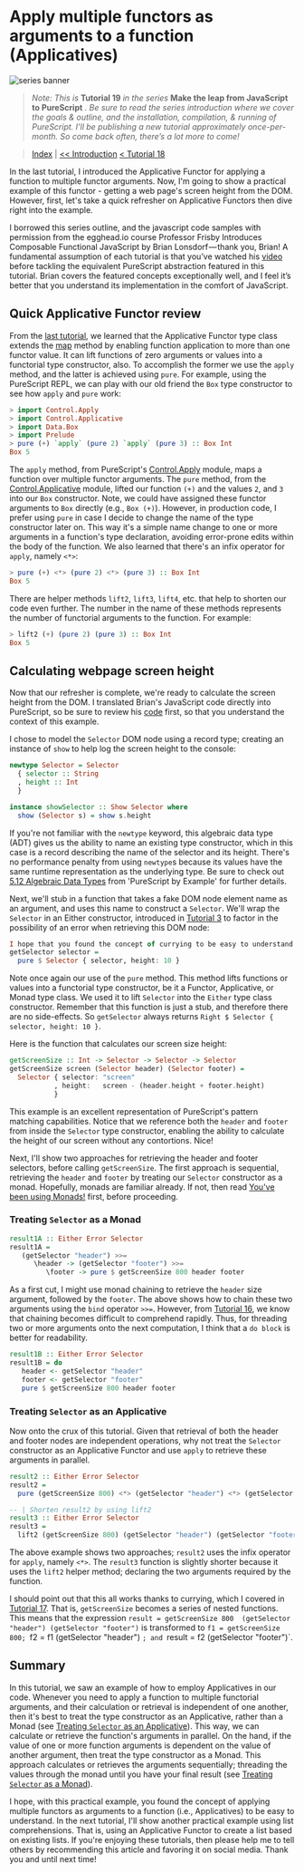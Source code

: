 # Apply multiple functors as arguments to a function (Applicatives)

![series banner](../resources/glitched-abstract.jpg)

> *Note: This is* **Tutorial 19** *in the series* **Make the leap from JavaScript to PureScript** *. Be sure*
> *to read the series introduction where we cover the goals & outline, and the installation,*
> *compilation, & running of PureScript. I’ll be publishing a new tutorial approximately*
> *once-per-month. So come back often, there’s a lot more to come!*

> [Index](https://github.com/adkelley/javascript-to-purescript/tree/master/index.md) | [<< Introduction](https://github.com/adkelley/javascript-to-purescript) [< Tutorial 18](https://github.com/adkelley/javascript-to-purescript/tree/master/tut18)

In the last tutorial, I introduced the Applicative Functor for applying a function to multiple functor arguments.  Now, I'm going to show a practical example of this functor - getting a web page's screen height from the DOM.  However, first, let's take a quick refresher on Applicative Functors then dive right into the example. 

I borrowed this series outline, and the javascript code samples with permission from the egghead.io course Professor Frisby Introduces Composable Functional JavaScript by Brian Lonsdorf — thank you, Brian! A fundamental assumption of each tutorial is that you’ve watched his [video](https://egghead.io/lessons/javascript-applying-applicatives-exhibit-a) before tackling the equivalent PureScript abstraction featured in this tutorial. Brian covers the featured concepts exceptionally well, and I feel it’s better that you understand its implementation in the comfort of JavaScript.

## Quick Applicative Functor review
From the [last tutorial](https://github.com/adkelley/javascript-to-purescript/tree/master/tut18), we learned that the Applicative Functor type class extends the [map](https://pursuit.purescript.org/packages/purescript-prelude/4.1.0/docs/Data.Functor) method by enabling function application to more than one functor value. It can lift functions of zero arguments or values into a functorial type constructor, also. To accomplish the former we use the `apply` method, and the latter is achieved using `pure`.  For example, using the PureScript REPL, we can play with our old friend the `Box` type constructor to see how `apply` and `pure` work:

```haskell
> import Control.Apply
> import Control.Applicative
> import Data.Box
> import Prelude
> pure (+) `apply` (pure 2) `apply` (pure 3) :: Box Int
Box 5
```
The `apply` method, from PureScript's [Control.Apply](https://pursuit.purescript.org/packages/purescript-prelude/4.1.0/docs/Control.Apply) module, maps a function over multiple functor arguments.  The `pure` method, from the [Control.Applicative](https://pursuit.purescript.org/packages/purescript-prelude/4.1.0/docs/Control.Applicative) module, lifted our function `(+)` and the values `2`, and `3` into our `Box` constructor.  Note, we could have assigned these functor arguments to `Box` directly (e.g., `Box (+)`).  However, in production code, I prefer using `pure` in case I decide to change the name of the type constructor later on.  This way it's a simple name change to one or more arguments in a function's type declaration, avoiding error-prone edits within the body of the function.  We also learned that there's an infix operator for `apply`, namely `<*>`:

```haskell
> pure (+) <*> (pure 2) <*> (pure 3) :: Box Int
Box 5
```
There are helper methods `lift2`, `lift3`, `lift4`, etc. that help to shorten our code even further.  The number in the name of these methods represents the number of functorial arguments to the function. For example:

```haskell
> lift2 (+) (pure 2) (pure 3) :: Box Int
Box 5
```
## Calculating webpage screen height
Now that our refresher is complete, we're ready to calculate the screen height from the DOM.   I translated Brian's JavaScript code directly into PureScript, so be sure to review his [code](https://egghead.io/lessons/javascript-applying-applicatives-exhibit-a) first, so that you understand the context of this example.

I chose to model the `Selector` DOM node using a record type; creating an instance of `show` to help log the screen height to the console:

```haskell
newtype Selector = Selector
  { selector :: String
  , height :: Int
  }

instance showSelector :: Show Selector where
  show (Selector s) = show s.height
```
If you're not familiar with the `newtype` keyword, this algebraic data type (ADT) gives us the ability to name an existing type constructor, which in this case is a record describing the name of the selector and its height.  There's no performance penalty from using `newtype`s because its values have the same runtime representation as the underlying type.  Be sure to check out [5.12 Algebraic Data Types](https://leanpub.com/purescript/read#leanpub-auto-algebraic-data-types) from 'PureScript by Example' for further details.

Next, we'll stub in a function that takes a fake DOM node element name as an argument, and uses this name to construct a `Selector`.  We'll wrap the `Selector` in an Either constructor, introduced in [Tutorial 3](https://github.com/adkelley/javascript-to-purescript/tree/master/tut03) to factor in the possibility of an error when retrieving this DOM node:

```haskell
I hope that you found the concept of currying to be easy to understand. In the next tutorial, we’ll expand on our knowledge of functors by introducing applicative functors, which are described by the Applicative type class. Applicative functors have many use cases, including form validation. If you are enjoying these tutorials, then please help me to tell others by recommending this article and favoring it on social media. Thank you and until next time!getSelector :: String -> Either Error Selector
getSelector selector =
  pure $ Selector { selector, height: 10 }
```
Note once again our use of the `pure` method.   This method lifts functions or values into a functorial type constructor, be it a Functor, Applicative, or Monad type class. We used it to lift `Selector` into the `Either` type class constructor.  Remember that this function is just a stub, and therefore there are no side-effects.  So `getSelector`  always returns `Right $ Selector { selector, height: 10 }`.

Here is the function that calculates our screen size height:

```haskell
getScreenSize :: Int -> Selector -> Selector -> Selector
getScreenSize screen (Selector header) (Selector footer) =
  Selector { selector: "screen"
           , height:   screen - (header.height + footer.height)
           }
```

This example is an excellent representation of PureScript's pattern matching capabilities.  Notice that we reference both the `header` and `footer` from inside the `Selector` type constructor, enabling the ability to calculate the height of our screen without any contortions. Nice!

Next, I'll show two approaches for retrieving the header and footer selectors, before calling `getScreenSize`.  The first approach is sequential, retrieving the `header` and `footer` by treating our `Selector` constructor as a monad. Hopefully, monads are familiar already.  If not, then read [You've been using Monads!](https://github.com/adkelley/javascript-to-purescript/tree/master/tut16) first, before proceeding.

### Treating `Selector` as a Monad

```haskell
result1A :: Either Error Selector
result1A =
   (getSelector "header") >>=
      \header -> (getSelector "footer") >>=
         \footer -> pure $ getScreenSize 800 header footer
```

As a first cut, I might use monad chaining to retrieve the `header` size argument, followed by the `footer`.  The above shows how to chain these two arguments using the `bind` operator `>>=`.  However, from [Tutorial 16](https://github.com/adkelley/javascript-to-purescript/tree/master/tut16), we know that chaining becomes difficult to comprehend rapidly. Thus, for threading two or more arguments onto the next computation, I think that a `do block` is better for readability.

```haskell
result1B :: Either Error Selector
result1B = do
   header <- getSelector "header"
   footer <- getSelector "footer"
   pure $ getScreenSize 800 header footer
```

### Treating `Selector` as an Applicative

Now onto the crux of this tutorial.  Given that retrieval of both the header and footer nodes are independent operations, why not treat the `Selector` constructor as an Applicative Functor and use `apply` to retrieve these arguments in parallel.

```haskell
result2 :: Either Error Selector
result2 =
  pure (getScreenSize 800) <*> (getSelector "header") <*> (getSelector "footer")

-- | Shorten result2 by using lift2
result3 :: Either Error Selector
result3 = 
  lift2 (getScreenSize 800) (getSelector "header") (getSelector "footer")
```

The above example shows two approaches; `result2` uses the infix operator for `apply`, namely `<*>`.  The `result3` function is slightly shorter because it uses the `lift2` helper method; declaring the two arguments required by the function.

I should point out that this all works thanks to currying, which I covered in [Tutorial 17](https://github.com/adkelley/javascript-to-purescript/tree/master/tut03).  That is, `getScreenSize` becomes a series of nested functions.  This means that the expression `result = getScreenSize 800  (getSelector "header") (getSelector "footer")` is transformed to `f1 = getScreenSize 800; `f2 = f1 (getSelector "header") `; and `result = f2 (getSelector "footer")`.

## Summary
In this tutorial, we saw an example of how to employ Applicatives in our code. Whenever you need to apply a function to multiple functorial arguments, and their calculation or retrieval is independent of one another, then it's best to treat the type constructor as an Applicative, rather than a Monad (see [Treating `Selector` as an Applicative](#treating-selector-as-an-applicative)).  This way, we can calculate or retrieve the function's arguments in parallel.  On the hand, if the value of one or more function arguments is dependent on the value of another argument, then treat the type constructor as a Monad.  This approach calculates or retrieves the arguments sequentially; threading the values through the monad until you have your final result (see [Treating `Selector` as a Monad](#treating-selector-as-a-monad)).

I hope, with this practical example, you found the concept of applying multiple functors as arguments to a function (i.e., Applicatives) to be easy to understand. In the next tutorial, I'll show another practical example using list comprehensions. That is, using an Applicative Functor to create a list based on existing lists.  If you're enjoying these tutorials, then please help me to tell others by recommending this article and favoring it on social media. Thank you and until next time!
